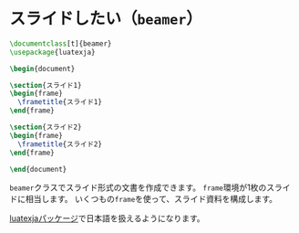 # スライドしたい（`beamer`）

```latex
\documentclass[t]{beamer}
\usepackage{luatexja}

\begin{document}

\section{スライド1}
\begin{frame}
  \frametitle{スライド1}
\end{frame}

\section{スライド2}
\begin{frame}
  \frametitle{スライド2}
\end{frame}

\end{document}
```

`beamer`クラスでスライド形式の文書を作成できます。
`frame`環境が1枚のスライドに相当します。
いくつもの`frame`を使って、スライド資料を構成します。

[luatexjaパッケージ](./latex-luatexja.md)で日本語を扱えるようになります。
